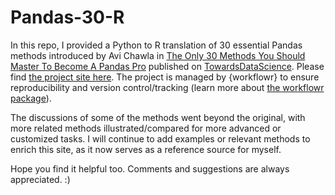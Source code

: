 # Pandas-30-R

In this repo, I provided a Python to R translation of 30 essential Pandas methods introduced by Avi Chawla in [The Only 30 Methods You Should Master To Become A Pandas Pro][] published on [TowardsDataScience][]. Please find [the project site here][]. The project is managed by {workflowr} to ensure reproducibility and version control/tracking (learn more about [the workflowr package][]).

The discussions of some of the methods went beyond the original, with more related methods illustrated/compared for more advanced or customized tasks. I will continue to add examples or relevant methods to enrich this site, as it now serves as a reference source for myself.  

Hope you find it helpful too. Comments and suggestions are always appreciated. :)

[the workflowr package]: https://github.com/workflowr/workflowr
[The Only 30 Methods You Should Master To Become A Pandas Pro]: https://towardsdatascience.com/the-only-30-methods-you-should-master-to-become-a-pandas-pro-749795084bb2
[TowardsDataScience]: https://towardsdatascience.com/
[the project site here]: https://menawang.github.io/Pandas-30-R/index.html

